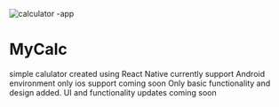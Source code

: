 ![calculator -app](https://user-images.githubusercontent.com/21031360/172062666-02815387-ae3e-4703-a0be-8d601e45bee0.png)
# MyCalc

simple calulator 
created using React Native
currently support Android environment only
ios support coming soon
Only basic functionality and design added. 
UI and functionality updates coming soon
